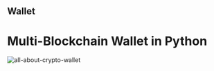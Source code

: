## Wallet
# Multi-Blockchain Wallet in Python
![all-about-crypto-wallet](https://user-images.githubusercontent.com/74984280/117548411-d979e680-b002-11eb-825a-8e5df166e403.jpg)
